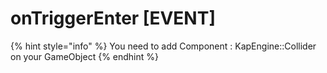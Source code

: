 # onTriggerEnter \[EVENT]

{% hint style="info" %}
You need to add Component : KapEngine::Collider on your GameObject
{% endhint %}
